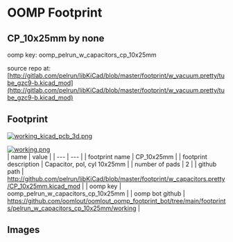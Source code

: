 # OOMP Footprint  
## CP_10x25mm  by none  
  
oomp key: oomp_pelrun_w_capacitors_cp_10x25mm  
  
source repo at: [http://gitlab.com/pelrun/libKiCad/blob/master/footprint/w_vacuum.pretty/tube_gzc9-b.kicad_mod](http://gitlab.com/pelrun/libKiCad/blob/master/footprint/w_vacuum.pretty/tube_gzc9-b.kicad_mod)  
## Footprint  
  
[![working_kicad_pcb_3d.png](working_kicad_pcb_3d_600.png)](working_kicad_pcb_3d.png)  
  
[![working.png](working_600.png)](working.png)  
| name | value | 
| --- | --- | 
| footprint name | CP_10x25mm | 
| footprint description | Capacitor, pol, cyl 10x25mm | 
| number of pads | 2 | 
| github path | http://github.com/pelrun/libKiCad/blob/master/footprint/w_capacitors.pretty/CP_10x25mm.kicad_mod | 
| oomp key | oomp_pelrun_w_capacitors_cp_10x25mm | 
| oomp bot github | https://github.com/oomlout/oomlout_oomp_footprint_bot/tree/main/footprints/pelrun_w_capacitors_cp_10x25mm/working | 
## Images  
